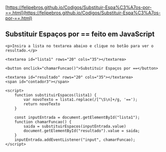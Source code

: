 [https://felipebros.github.io/Codigos/Substituir-Espa%C3%A7os-por-==.html](https://felipebros.github.io/Codigos/Substituir-Espa%C3%A7os-por-==.html)

<div>
    <h2>Substituir Espaços por == feito em JavaScript</h2>

    <p>Insira a lista no textarea abaixo e clique no botão para ver o resultado.</p>

    <textarea id="lista1" rows="20" cols="35"></textarea>

    <button onclick="chamarFuncao()">Substituir Espaços por ==</button>

    <textarea id="resultado" rows="20" cols="35"></textarea>
    <span id="contador3"></span>

    <script>
        function substituirEspacos(lista1) {
            var novoTexto = lista1.replace(/[^\S\n]+/g, '==');
            return novoTexto
        }

        const inputEntrada = document.getElementById("lista1");
        function chamarFuncao() {
            saida = substituirEspacos(inputEntrada.value)
            document.getElementById("resultado").value = saida;
        }
        inputEntrada.addEventListener("input", chamarFuncao);
    </script>

</div>
